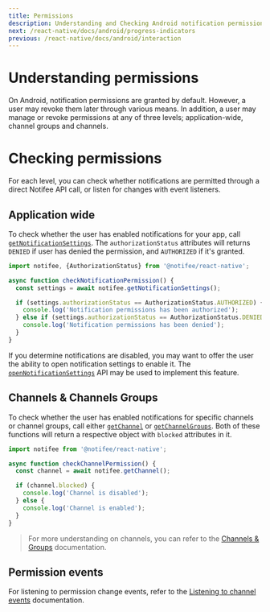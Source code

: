 ```yaml
---
title: Permissions
description: Understanding and Checking Android notification permissions
next: /react-native/docs/android/progress-indicators
previous: /react-native/docs/android/interaction
---
```


# Understanding permissions

On Android, notification permissions are granted by default. However, a user may revoke them later through various means. In addition, a user may manage or revoke permissions at any of three levels; application-wide, channel groups and channels. 

# Checking permissions

For each level, you can check whether notifications are permitted through a direct Notifee API call, or listen for changes with event listeners.

## Application wide

To check whether the user has enabled notifications for your app, call [`getNotificationSettings`](/react-native/reference/getnotificationsettings). The `authorizationStatus` attributes will returns `DENIED` if user has denied the permission, and `AUTHORIZED` if it's granted.

```js
import notifee, {AuthorizationStatus} from '@notifee/react-native';

async function checkNotificationPermission() {
  const settings = await notifee.getNotificationSettings();

  if (settings.authorizationStatus == AuthorizationStatus.AUTHORIZED) {
    console.log('Notification permissions has been authorized');
  } else if (settings.authorizationStatus == AuthorizationStatus.DENIED) {
    console.log('Notification permissions has been denied');
  }
}
```

If you determine notifications are disabled, you may want to offer the user the ability to open notification settings to enable it. The [`openNotificationSettings`](/react-native/reference/opennotificationsettings) API may be used to implement this feature.

## Channels & Channels Groups

To check whether the user has enabled notifications for specific channels or channel groups, call either [`getChannel`](/react-native/reference/getchannel) or [`getChannelGroups`](/react-native/reference/getchannelgroups). Both of these functions will return a respective object with `blocked` attributes in it.

```js
import notifee from '@notifee/react-native';

async function checkChannelPermission() {
  const channel = await notifee.getChannel();

  if (channel.blocked) {
    console.log('Channel is disabled');
  } else {
    console.log('Channel is enabled');
  }
}
```

> For more understanding on channels, you can refer to the [Channels & Groups](/react-native/docs/android/channels) documentation.

## Permission events

For listening to permission change events, refer to the [Listening to channel events](/react-native/docs/android/channels#listening-to-channel-events) documentation.
